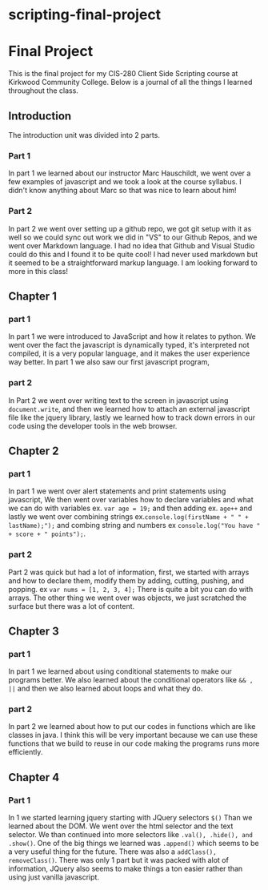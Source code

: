 # scripting-final-project
# Final Project

This is the final project for my CIS-280 Client Side Scripting course at Kirkwood Community College. Below is a journal of all the things I learned throughout the class.

## Introduction
The introduction unit was divided into 2 parts.
 
### Part 1
In part 1 we learned about our instructor Marc Hauschildt, we went over a few examples of javascript and we took a look at the course syllabus. I didn't know anything about Marc so that was nice to learn about him!
### Part 2
In part 2 we went over setting up a github repo, we got git setup with it as well so we could sync out work we did in "VS" to our Github Repos, and we went over Markdown language. I had no idea that Github and Visual Studio could do this and I found it to be quite cool! I had never used markdown but it seemed to be a straightforward markup language. I am looking forward to more in this class!

## Chapter 1

### part 1

In part 1 we were introduced to JavaScript and how it relates to python. We went over the fact the javascript is dynamically typed, it's interpreted not compiled, it is a very popular language, and it makes the user experience way better. In part 1 we also saw our first javascript program,

### part 2

In Part 2 we went over writing text to the screen in javascript using `document.write`, and then we learned how to attach an external javascript file like the jquery library, lastly we learned how to track down errors in our code using the developer tools in the web browser.
 
## Chapter 2

### part 1
In part 1 we went over alert statements and print statements using javascript, We then went over variables how to declare variables and what we can do with variables ex. `var age = 19;` and then adding ex. `age++` and lastly we went over combining strings ex.`console.log(firstName + " " + lastName);");` and combing string and numbers ex `console.log("You have " + score + " points");`.
### part 2
Part 2 was quick but had a lot of information, first, we started with arrays and how to declare them, modify them by adding, cutting, pushing, and popping. ex `var nums = [1, 2, 3, 4];` There is quite a bit you can do with arrays. The other thing we went over was objects, we just scratched the surface but there was a lot of content.

## Chapter 3

### part 1
In part 1 we learned about using conditional statements to make our programs better. We also learned about the conditional operators like ``` && , || ``` and then we also learned about loops and what they do.
### part 2
In part 2 we learned about how to put our codes in functions which are like classes in java. I think this will be very important because we can use these functions that we build to reuse in our code making the programs runs more efficiently.


## Chapter 4

### Part 1
In 1 we started learning jquery starting with JQuery selectors `$()` Than we learned about the DOM. We went over the html selector and the text selector. We than continued into more selectors like `.val(), .hide(), and .show()`. One of the big things we learned was `.append()` which seems to be a very useful thing for the future. There was also a `addClass(), removeClass()`. There was only 1 part but it was packed with alot of information, JQuery also seems to make things a ton easier rather than using just vanilla javascript. 